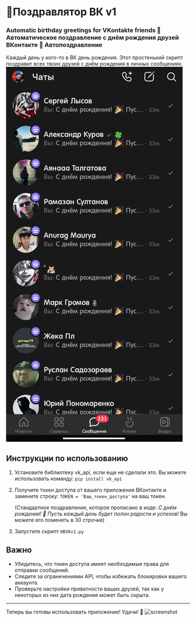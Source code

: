 # 🎉Поздравлятор ВК v1


### Automatic birthday greetings for VKontakte friends 🥳 Автоматическое поздравление с днём рождения друзей ВКонтакте 🥳 Автопоздравление
Каждый день у кого-то в ВК день рождения. Этот простенький скрипт поздравит всех твоих друзей с днём рождения в личных сообщениях.
![screenshot](https://github.com/ll1k4/Automatic-birthday-greetings-for-VKontakte-friends/blob/main/IMG_20250210_150714.jpg)

## Инструкции по использованию

1. Установите библиотеку vk_api, если еще не сделали это. Вы можете использовать команду:
```pip install vk_api```
   

2. Получите токен доступа от вашего приложения ВКонтакте и замените строку:
      ```TOKEN = 'Ваш_токен_доступа'```  на ваш токен.

    (Стандартное поздравление, которое прописано в коде: *С днём рождения! 🎉 Пусть каждый день будет полон радости и успехов!*
   Вы можете его поменять в 30 строчке)

4. Запустите скрипт ```HBVKv1.py```

## Важно

- Убедитесь, что токен доступа имеет необходимые права для отправки сообщений.
- Следите за ограничениями API, чтобы избежать блокировки вашего аккаунта.
- Проверьте настройки приватности ваших друзей, так как у некоторых из них дата рождения может быть скрыта.

---

Теперь вы готовы использовать приложение! Удачи! 🚀
![screenshot](https://github.com/ll1k4/Automatic-birthday-greetings-for-VKontakte-friends/blob/main/Screenshot_2025-02-10-14-59-01-824_re.sova.five-edit.jpg)
